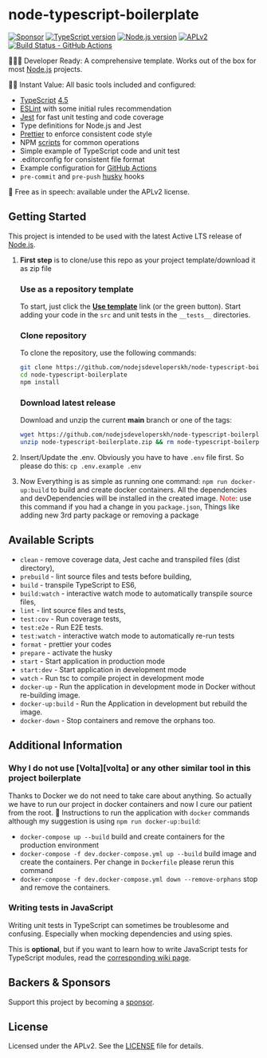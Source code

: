 # node-typescript-boilerplate

[![Sponsor][sponsor-badge]][sponsor]
[![TypeScript version][ts-badge]][typescript-4-5]
[![Node.js version][nodejs-badge]][nodejs]
[![APLv2][license-badge]][license]
[![Build Status - GitHub Actions][gha-badge]][gha-ci]

👩🏻‍💻 Developer Ready: A comprehensive template. Works out of the box for most [Node.js][nodejs] projects.

🏃🏽 Instant Value: All basic tools included and configured:

-   [TypeScript][typescript] [4.5][typescript-4-5]
-   [ESLint][eslint] with some initial rules recommendation
-   [Jest][jest] for fast unit testing and code coverage
-   Type definitions for Node.js and Jest
-   [Prettier][prettier] to enforce consistent code style
-   NPM [scripts](#available-scripts) for common operations
-   Simple example of TypeScript code and unit test
-   .editorconfig for consistent file format
-   Example configuration for [GitHub Actions][gh-actions]
-   `pre-commit` and `pre-push` [husky][husky] hooks

🤲 Free as in speech: available under the APLv2 license.

## Getting Started

This project is intended to be used with the latest Active LTS release of [Node.js][nodejs].

1. **First step** is to clone/use this repo as your project template/download it as zip file

    ### Use as a repository template

    To start, just click the **[Use template][repo-template-action]** link (or the green button). Start adding your code in the `src` and unit tests in the `__tests__` directories.

    ### Clone repository

    To clone the repository, use the following commands:

    ```sh
    git clone https://github.com/nodejsdeveloperskh/node-typescript-boilerplate
    cd node-typescript-boilerplate
    npm install
    ```

    ### Download latest release

    Download and unzip the current **main** branch or one of the tags:

    ```sh
    wget https://github.com/nodejsdeveloperskh/node-typescript-boilerplate/archive/main.zip -O node-typescript-boilerplate.zip
    unzip node-typescript-boilerplate.zip && rm node-typescript-boilerplate.zip
    ```

2. Insert/Update the .env. Obviously you have to have `.env` file first. So please do this: `cp .env.example .env`
3. Now Everything is as simple as running one command: `npm run docker-up:build` to build and create docker containers. All the dependencies and devDependencies will be installed in the created image. <span style="color: red">Note</span>: use this command if you had a change in you `package.json`, Things like adding new 3rd party package or removing a package

## Available Scripts

-   `clean` - remove coverage data, Jest cache and transpiled files (dist directory),
-   `prebuild` - lint source files and tests before building,
-   `build` - transpile TypeScript to ES6,
-   `build:watch` - interactive watch mode to automatically transpile source files,
-   `lint` - lint source files and tests,
-   `test:cov` - Run coverage tests,
-   `test:e2e` - Run E2E tests.
-   `test:watch` - interactive watch mode to automatically re-run tests
-   `format` - prettier your codes
-   `prepare` - activate the husky
-   `start` - Start application in production mode
-   `start:dev` - Start application in development mode
-   `watch` - Run tsc to compile project in development mode
-   `docker-up` - Run the application in development mode in Docker without re-building image.
-   `docker-up:build` - Run the Application in development but rebuild the image.
-   `docker-down` - Stop containers and remove the orphans too.

## Additional Information

### Why I do not use [Volta][volta] or any other similar tool in this project boilerplate

Thanks to Docker we do not need to take care about anything. So actually we have to run our project in docker containers and now I cure our patient from the root. :star_struck:
Instructions to run the application with `docker` commands although my suggestion is using `npm run docker-up:build`:

-   `docker-compose up --build` build and create containers for the production environment
-   `docker-compose -f dev.docker-compose.yml up --build` build image and create the containers. Per change in `Dockerfile` please rerun this command
-   `docker-compose -f dev.docker-compose.yml down --remove-orphans` stop and remove the containers.

### Writing tests in JavaScript

Writing unit tests in TypeScript can sometimes be troublesome and confusing. Especially when mocking dependencies and using spies.

This is **optional**, but if you want to learn how to write JavaScript tests for TypeScript modules, read the [corresponding wiki page][jest-wiki].

## Backers & Sponsors

Support this project by becoming a [sponsor][sponsor].

## License

Licensed under the APLv2. See the [LICENSE](https://github.com/nodejsdeveloperskh/node-typescript-boilerplate/blob/main/LICENSE) file for details.

[ts-badge]: https://img.shields.io/badge/TypeScript-4.5-blue.svg
[nodejs-badge]: https://img.shields.io/badge/Node.js->=%2016.13-blue.svg
[nodejs]: https://nodejs.org/dist/latest-v14.x/docs/api/
[gha-badge]: https://github.com/nodejsdeveloperskh/node-typescript-boilerplate/actions/workflows/nodejs.yml/badge.svg
[gha-ci]: https://github.com/nodejsdeveloperskh/node-typescript-boilerplate/actions/workflows/nodejs.yml
[typescript]: https://www.typescriptlang.org/
[typescript-4-5]: https://www.typescriptlang.org/docs/handbook/release-notes/typescript-4-5.html
[license-badge]: https://img.shields.io/badge/license-APLv2-blue.svg
[license]: https://github.com/nodejsdeveloperskh/node-typescript-boilerplate/blob/main/LICENSE
[sponsor-badge]: https://img.shields.io/badge/♥-Sponsor-fc0fb5.svg
[sponsor]: https://github.com/sponsors/nodejsdeveloperskh
[jest]: https://facebook.github.io/jest/
[eslint]: https://github.com/eslint/eslint
[jest-wiki]: https://jestjs.io/docs/getting-started
[prettier]: https://prettier.io
[gh-actions]: https://github.com/features/actions
[repo-template-action]: https://github.com/nodejsdeveloperskh/node-typescript-boilerplate/generate
[husky]: https://www.npmjs.com/package/husky
